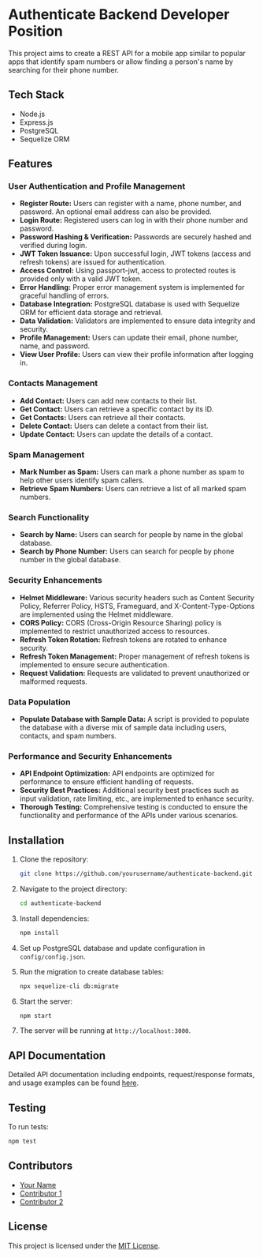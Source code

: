 # Authenticate Backend Developer Position

This project aims to create a REST API for a mobile app similar to popular apps that identify spam numbers or allow finding a person's name by searching for their phone number.

## Tech Stack

- Node.js
- Express.js
- PostgreSQL
- Sequelize ORM

## Features

### User Authentication and Profile Management

- **Register Route:** Users can register with a name, phone number, and password. An optional email address can also be provided.
- **Login Route:** Registered users can log in with their phone number and password.
- **Password Hashing & Verification:** Passwords are securely hashed and verified during login.
- **JWT Token Issuance:** Upon successful login, JWT tokens (access and refresh tokens) are issued for authentication.
- **Access Control:** Using passport-jwt, access to protected routes is provided only with a valid JWT token.
- **Error Handling:** Proper error management system is implemented for graceful handling of errors.
- **Database Integration:** PostgreSQL database is used with Sequelize ORM for efficient data storage and retrieval.
- **Data Validation:** Validators are implemented to ensure data integrity and security.
- **Profile Management:** Users can update their email, phone number, name, and password.
- **View User Profile:** Users can view their profile information after logging in.

### Contacts Management

- **Add Contact:** Users can add new contacts to their list.
- **Get Contact:** Users can retrieve a specific contact by its ID.
- **Get Contacts:** Users can retrieve all their contacts.
- **Delete Contact:** Users can delete a contact from their list.
- **Update Contact:** Users can update the details of a contact.

### Spam Management

- **Mark Number as Spam:** Users can mark a phone number as spam to help other users identify spam callers.
- **Retrieve Spam Numbers:** Users can retrieve a list of all marked spam numbers.

### Search Functionality

- **Search by Name:** Users can search for people by name in the global database.
- **Search by Phone Number:** Users can search for people by phone number in the global database.

### Security Enhancements

- **Helmet Middleware:** Various security headers such as Content Security Policy, Referrer Policy, HSTS, Frameguard, and X-Content-Type-Options are implemented using the Helmet middleware.
- **CORS Policy:** CORS (Cross-Origin Resource Sharing) policy is implemented to restrict unauthorized access to resources.
- **Refresh Token Rotation:** Refresh tokens are rotated to enhance security.
- **Refresh Token Management:** Proper management of refresh tokens is implemented to ensure secure authentication.
- **Request Validation:** Requests are validated to prevent unauthorized or malformed requests.

### Data Population

- **Populate Database with Sample Data:** A script is provided to populate the database with a diverse mix of sample data including users, contacts, and spam numbers.

### Performance and Security Enhancements

- **API Endpoint Optimization:** API endpoints are optimized for performance to ensure efficient handling of requests.
- **Security Best Practices:** Additional security best practices such as input validation, rate limiting, etc., are implemented to enhance security.
- **Thorough Testing:** Comprehensive testing is conducted to ensure the functionality and performance of the APIs under various scenarios.

## Installation

1. Clone the repository:

   ```bash
   git clone https://github.com/yourusername/authenticate-backend.git
   ```

2. Navigate to the project directory:

   ```bash
   cd authenticate-backend
   ```

3. Install dependencies:

   ```bash
   npm install
   ```

4. Set up PostgreSQL database and update configuration in `config/config.json`.

5. Run the migration to create database tables:

   ```bash
   npx sequelize-cli db:migrate
   ```

6. Start the server:

   ```bash
   npm start
   ```

7. The server will be running at `http://localhost:3000`.

## API Documentation

Detailed API documentation including endpoints, request/response formats, and usage examples can be found [here](/docs/api.md).

## Testing

To run tests:

```bash
npm test
```

## Contributors

- [Your Name](https://github.com/yourusername)
- [Contributor 1](https://github.com/contributor1)
- [Contributor 2](https://github.com/contributor2)

## License

This project is licensed under the [MIT License](LICENSE).